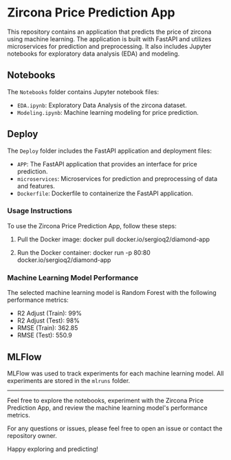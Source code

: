 # Zircona Price Prediction App

This repository contains an application that predicts the price of zircona using machine learning. The application is built with FastAPI and utilizes microservices for prediction and preprocessing. It also includes Jupyter notebooks for exploratory data analysis (EDA) and modeling.

## Notebooks

The `Notebooks` folder contains Jupyter notebook files:

- `EDA.ipynb`: Exploratory Data Analysis of the zircona dataset.
- `Modeling.ipynb`: Machine learning modeling for price prediction.

## Deploy

The `Deploy` folder includes the FastAPI application and deployment files:

- `APP`: The FastAPI application that provides an interface for price prediction.
- `microservices`: Microservices for prediction and preprocessing of data and features.
- `Dockerfile`: Dockerfile to containerize the FastAPI application.

### Usage Instructions

To use the Zircona Price Prediction App, follow these steps:

1. Pull the Docker image:
docker pull docker.io/sergioq2/diamond-app

2. Run the Docker container:
docker run -p 80:80 docker.io/sergioq2/diamond-app


### Machine Learning Model Performance

The selected machine learning model is Random Forest with the following performance metrics:

- R2 Adjust (Train): 99%
- R2 Adjust (Test): 98%
- RMSE (Train): 362.85
- RMSE (Test): 550.9

## MLFlow

MLFlow was used to track experiments for each machine learning model. All experiments are stored in the `mlruns` folder.

---

Feel free to explore the notebooks, experiment with the Zircona Price Prediction App, and review the machine learning model's performance metrics.

For any questions or issues, please feel free to open an issue or contact the repository owner.

Happy exploring and predicting!
